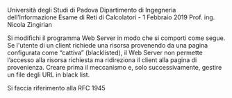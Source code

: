 Università degli Studi di Padova
Dipartimento di Ingegneria dell’Informazione
Esame di Reti di Calcolatori - 1 Febbraio 2019
Prof. ing. Nicola Zingirian

Si modifichi il programma Web Server in modo che si comporti come segue.
Se l'utente di un client richiede una risorsa provenendo da una pagina configurata come
“cattiva” (blacklisted), il Web Server non permette l’accesso alla risorsa richiesta ma ridireziona
il client alla pagina di provenienza.
Creare prima il meccanismo e, solo successivamente, gestire un file degli URL in black list.

Si faccia riferimento alla ​RFC 1945
